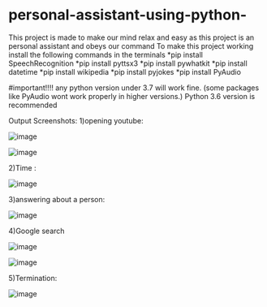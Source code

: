 # personal-assistant-using-python-
This project is made to make our mind relax and easy as this project is an personal assistant and obeys our command
To make this project working install the following commands in the terminals
                         *pip install SpeechRecognition
                         *pip install pyttsx3
                         *pip install pywhatkit
                         *pip install datetime
                         *pip install wikipedia
                         *pip install pyjokes
                         *pip install PyAudio
   
#important!!!! any python version under 3.7 will work fine. (some packages like PyAudio wont work properly in higher versions.) Python 3.6 version is recommended


Output Screenshots:
1)opening youtube:


![image](https://user-images.githubusercontent.com/76128118/126763371-f496fa98-af89-4e8a-b551-4fb8aa05c7f1.png)



![image](https://user-images.githubusercontent.com/76128118/126763424-52247219-f73f-45fe-8e5d-0d9f2247310c.png)


2)Time :


![image](https://user-images.githubusercontent.com/76128118/126763999-c73808f5-c995-498e-9bbc-ccafea1a4f10.png)


3)answering about a person:


![image](https://user-images.githubusercontent.com/76128118/126764460-a0231858-e864-4213-ae33-0dcd18435bfe.png)


4)Google search


![image](https://user-images.githubusercontent.com/76128118/126764981-2c2d2b03-9e48-445d-9467-c21c7f12c861.png)

![image](https://user-images.githubusercontent.com/76128118/126765116-22bf11a3-d134-4da0-b976-e0cbc55ee107.png)


5)Termination:

![image](https://user-images.githubusercontent.com/76128118/126765250-148c3e73-1ba6-41da-85bc-aa1837a15cd2.png)


                         

